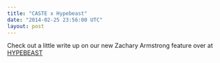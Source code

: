 ```yaml
---
title: "CASTE x Hypebeast"
date: "2014-02-25 23:56:00 UTC"
layout: post
---
```


<p>Check out a little write up on our new Zachary Armstrong feature over at <a href="http://hypebeast.com/2014/2/caste-quality-the-artisan-series-with-zachary-armstrong-video">HYPEBEAST</a></p>

<p><a href="http://hypebeast.com/2014/2/caste-quality-the-artisan-series-with-zachary-armstrong-video"><img alt="" data-rich-file-id="11" src="http://s3.amazonaws.com/caste-server-production/rich/rich_files/rich_files/11/blog/screen-20shot-202014-02-25-20at-209-24-48-20am.png" /></a></p>

